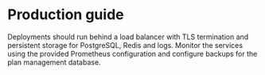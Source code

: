 # Production guide

Deployments should run behind a load balancer with TLS termination and persistent storage for PostgreSQL, Redis and logs. Monitor the services using the provided Prometheus configuration and configure backups for the plan management database.
